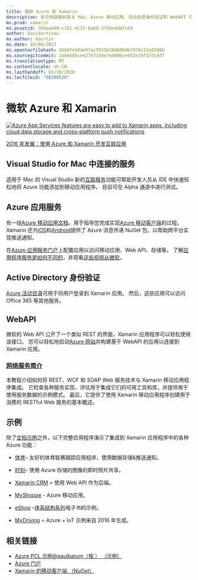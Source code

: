 ```yaml
---
title: 微软 Azure 和 Xamarin
description: 本文档链接到有关 Mac、Azure 移动应用、活动目录身份验证和 WebAPI 可视化工作室中已连接服务的文档。
ms.prod: xamarin
ms.assetid: 7b9aa8d9-c181-4c33-8ab0-2f56e4dbfc04
author: davidortinau
ms.author: daortin
ms.date: 10/09/2017
ms.openlocfilehash: 2b6dfeb0de0fac59556280609dbf870c23a9298b
ms.sourcegitcommit: 2a8eb8bce427e72d4e7edd06ce432e19f17dcdd7
ms.translationtype: MT
ms.contentlocale: zh-CN
ms.lasthandoff: 03/30/2020
ms.locfileid: "80388520"
---
```

# <a name="microsoft-azure-and-xamarin"></a>微软 Azure 和 Xamarin

[![](images/evolve-mikej-azure-sml.png "Azure App Services features are easy to add to Xamarin apps, including cloud data storage and cross-platform push notifications")](https://evolve.xamarin.com/session/56ec886fde91c6253c277bc6)

[2016 年发展：使用 Azure 和 Xamarin 开发互联应用](https://evolve.xamarin.com/session/56ec886fde91c6253c277bc6)

## <a name="connected-services-in-visual-studio-for-mac"></a>Visual Studio for Mac 中连接的服务

适用于 Mac 的 Visual Studio 新的[互联服务](connected-services.md)功能可帮助开发人员从 IDE 中快速轻松地将 Azure 功能添加到移动应用程序。 目前可在 Alpha 通道中进行测试。

## <a name="azure-app-services"></a>Azure 应用服务

有一组[Azure 移动应用文档](~/cross-platform/data-cloud/mobile-apps.md)，用于指导您完成实现[Azure 移动客户端](https://www.nuget.org/packages/Microsoft.Azure.Mobile.Client/)的过程。
Xamarin 还为[iOS](https://www.nuget.org/packages/Xamarin.Azure.NotificationHubs.iOS/)和[Android](https://www.nuget.org/packages/Xamarin.Azure.NotificationHubs.Android/)提供了 Azure 消息传递 NuGet 包，以帮助跨平台实现推送通知。

在[Azure 应用服务门户](https://portal.azure.com/)上配置应用以访问移动应用、Web API、存储等。 了解[应用程序服务是如何不同的](https://azure.microsoft.com/updates/whats-new-with-azure-app-service/)，并观看[这些视频从微软](https://azure.microsoft.com/campaigns/azure-march-announcement/)。

## <a name="active-directory-authentication"></a>Active Directory 身份验证

[Azure 活动目录](~/cross-platform/data-cloud/active-directory/index.md)可用于将用户登录到 Xamarin 应用。 然后，这些应用可以访问 Office 365 等其他服务。

## <a name="webapi"></a>WebAPI

微软的 Web API 公开了一个类似 REST 的界面，Xamarin 应用程序可以轻松使用该接口。
您可以轻松地启动[Azure 网站](https://trywebsites.azurewebsites.net/)并构建基于 WebAPI 的应用以连接到 Xamarin 应用。

### <a name="introduction-to-web-services"></a>[网络服务简介](~/cross-platform/data-cloud/web-services/index.md)

本教程介绍如何将 REST、WCF 和 SOAP Web 服务技术与 Xamarin 移动应用程序集成。 它检查各种服务实现，评估用于集成它们的可用工具和库，并提供用于使用服务数据的示例模式。 最后，它提供了使用 Xamarin 移动应用程序创建用于消费的 RESTful Web 服务的基本概述。

## <a name="samples"></a>示例

除了[文档示例](https://github.com/xamarin/mobile-samples/tree/master/Azure)之外，以下完整应用程序演示了集成到 Xamarin 应用程序中的各种 Azure 功能：

- [体育](https://github.com/xamarin/Sport)– 友好的体育联赛跟踪应用程序，使用数据存储&推送通知。
- [时刻](https://github.com/pierceboggan/Moments)– 使用 Azure 存储的图像的即时照片共享。
- [Xamarin CRM](https://github.com/xamarin/app-crm) = 使用 Web API 作为后端。
- [MyShoppe](https://github.com/jamesmontemagno/MyShoppe) - Azure 移动应用。

- [eShop](https://github.com/dotnet-architecture/eShopOnContainers) –[体系结构系列](https://www.microsoft.com/net/learn/architecture)电子书的示例。
- [MyDriving](https://azure.microsoft.com/campaigns/mydriving/) = Azure + IoT 示例来自 2016 年生成。

## <a name="related-links"></a>相关链接

- [Azure PCL 示例@paulbatum（按 ） （示例）](https://github.com/paulbatum/mobile-services-xamarin-pcl)
- [Azure 门户](https://azure.microsoft.com/)
- [Xamarin 的移动客户端 （NuGet）](https://www.nuget.org/packages/Microsoft.Azure.Mobile.Client/)

